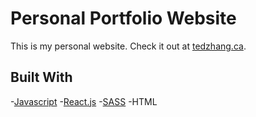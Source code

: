 # Personal Portfolio Website

This is my personal website. Check it out at [tedzhang.ca](https://www.tedzhang.ca/).

## Built With

-[Javascript](https://www.javascript.com/)
-[React.js](https://reactjs.org/)
-[SASS](https://sass-lang.com/)
-HTML
